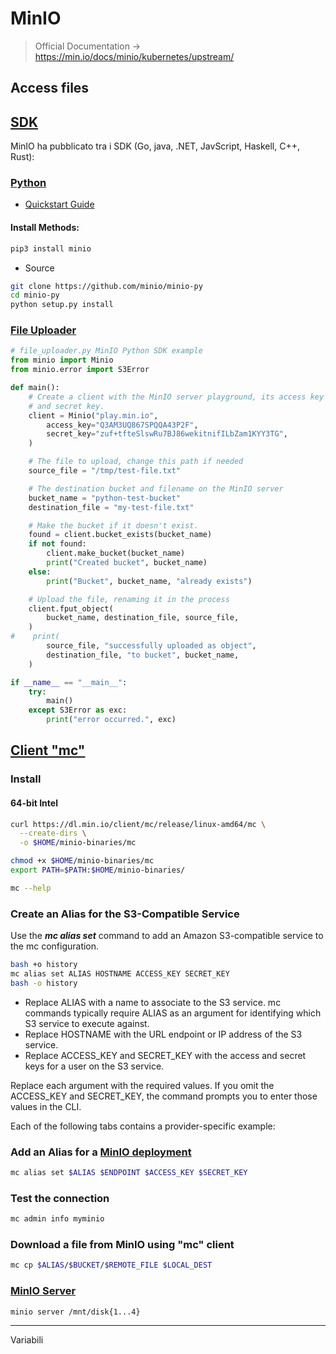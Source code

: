 # MinIO 
> Official Documentation -> https://min.io/docs/minio/kubernetes/upstream/

## Access files
## [SDK](https://min.io/docs/minio/linux/developers/minio-drivers.html)

MinIO ha pubblicato tra i SDK (Go, java, .NET, JavScript, Haskell, C++, Rust):

### [Python](https://min.io/docs/minio/linux/developers/minio-drivers.html#python-sdk)

- [Quickstart Guide](https://min.io/docs/minio/linux/developers/python/minio-py.html)

#### Install Methods:
```bash
pip3 install minio
```
- Source
```bash
git clone https://github.com/minio/minio-py
cd minio-py
python setup.py install
```

### [File Uploader](https://min.io/docs/minio/linux/developers/python/minio-py.html)
```python
# file_uploader.py MinIO Python SDK example
from minio import Minio
from minio.error import S3Error

def main():
    # Create a client with the MinIO server playground, its access key
    # and secret key.
    client = Minio("play.min.io",
        access_key="Q3AM3UQ867SPQQA43P2F",
        secret_key="zuf+tfteSlswRu7BJ86wekitnifILbZam1KYY3TG",
    )

    # The file to upload, change this path if needed
    source_file = "/tmp/test-file.txt"

    # The destination bucket and filename on the MinIO server
    bucket_name = "python-test-bucket"
    destination_file = "my-test-file.txt"

    # Make the bucket if it doesn't exist.
    found = client.bucket_exists(bucket_name)
    if not found:
        client.make_bucket(bucket_name)
        print("Created bucket", bucket_name)
    else:
        print("Bucket", bucket_name, "already exists")

    # Upload the file, renaming it in the process
    client.fput_object(
        bucket_name, destination_file, source_file,
    )
#    print(
        source_file, "successfully uploaded as object",
        destination_file, "to bucket", bucket_name,
    )

if __name__ == "__main__":
    try:
        main()
    except S3Error as exc:
        print("error occurred.", exc)
```
## [Client "mc"](https://min.io/docs/minio/linux/reference/minio-mc.html?ref=docs)
### Install
#### 64-bit Intel
```bash
curl https://dl.min.io/client/mc/release/linux-amd64/mc \
  --create-dirs \
  -o $HOME/minio-binaries/mc

chmod +x $HOME/minio-binaries/mc
export PATH=$PATH:$HOME/minio-binaries/

mc --help
```

### Create an Alias for the S3-Compatible Service
Use the _**mc alias set**_ command to add an Amazon S3-compatible service to the mc configuration.

```bash
bash +o history
mc alias set ALIAS HOSTNAME ACCESS_KEY SECRET_KEY
bash -o history
```
- Replace ALIAS with a name to associate to the S3 service. mc commands typically require ALIAS as an argument for identifying which S3 service to execute against.
- Replace HOSTNAME with the URL endpoint or IP address of the S3 service.
- Replace ACCESS_KEY and SECRET_KEY with the access and secret keys for a user on the S3 service.

Replace each argument with the required values. If you omit the ACCESS_KEY and SECRET_KEY, the command prompts you to enter those values in the CLI.

Each of the following tabs contains a provider-specific example:
### Add an Alias for a [MinIO deployment](https://min.io/docs/minio/linux/reference/minio-mc/mc-alias-set.html)

```bash
mc alias set $ALIAS $ENDPOINT $ACCESS_KEY $SECRET_KEY
```

### Test the connection

```bash
mc admin info myminio
```

### Download a file from MinIO using "mc" client

```bash
mc cp $ALIAS/$BUCKET/$REMOTE_FILE $LOCAL_DEST
```

### [MinIO Server](https://min.io/docs/minio/linux/reference/minio-server/minio-server.html)

```
minio server /mnt/disk{1...4}
```

_______________________________________

Variabili








